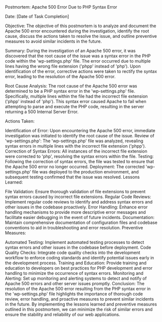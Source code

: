 Postmortem: Apache 500 Error Due to PHP Syntax Error

Date: [Date of Task Completion]

Objective:
The objective of this postmortem is to analyze and document the Apache 500 error encountered during the investigation, identify the root cause, discuss the actions taken to resolve the issue, and outline preventive measures to avoid similar incidents in the future.

Summary:
During the investigation of an Apache 500 error, it was discovered that the root cause of the issue was a syntax error in the PHP code within the 'wp-settings.php' file. The error occurred due to multiple lines having the wrong file extension ('phpp' instead of 'php'). Upon identification of the error, corrective actions were taken to rectify the syntax error, leading to the resolution of the Apache 500 error.

Root Cause Analysis:
The root cause of the Apache 500 error was determined to be a PHP syntax error in the 'wp-settings.php' file. Specifically, multiple lines within the file had the incorrect file extension ('phpp' instead of 'php'). This syntax error caused Apache to fail when attempting to parse and execute the PHP code, resulting in the server returning a 500 Internal Server Error.

Actions Taken:

Identification of Error: Upon encountering the Apache 500 error, immediate investigation was initiated to identify the root cause of the issue.
Review of 'wp-settings.php': The 'wp-settings.php' file was analyzed, revealing syntax errors in multiple lines with the incorrect file extension ('phpp').
Correction of Syntax Errors: All instances of the incorrect file extension were corrected to 'php', resolving the syntax errors within the file.
Testing: Following the correction of syntax errors, the file was tested to ensure that the Apache 500 error no longer occurred.
Deployment: The corrected 'wp-settings.php' file was deployed to the production environment, and subsequent testing confirmed that the issue was resolved.
Lessons Learned:

File Validation: Ensure thorough validation of file extensions to prevent syntax errors caused by incorrect file extensions.
Regular Code Reviews: Implement regular code reviews to identify and address syntax errors and other issues in the codebase proactively.
Error Handling: Enhance error handling mechanisms to provide more descriptive error messages and facilitate easier debugging in the event of future incidents.
Documentation: Maintain comprehensive documentation of configuration files and codebase conventions to aid in troubleshooting and error resolution.
Preventive Measures:

Automated Testing: Implement automated testing processes to detect syntax errors and other issues in the codebase before deployment.
Code Quality Checks: Integrate code quality checks into the development workflow to enforce coding standards and identify potential issues early in the development process.
Training and Education: Provide training and education to developers on best practices for PHP development and error handling to minimize the occurrence of syntax errors.
Monitoring and Alerting: Set up monitoring and alerting systems to detect and notify of Apache 500 errors and other server issues promptly.
Conclusion:
The resolution of the Apache 500 error resulting from the PHP syntax error in the 'wp-settings.php' file highlights the importance of thorough code review, error handling, and proactive measures to prevent similar incidents in the future. By implementing the lessons learned and preventive measures outlined in this postmortem, we can minimize the risk of similar errors and ensure the stability and reliability of our web applications.


